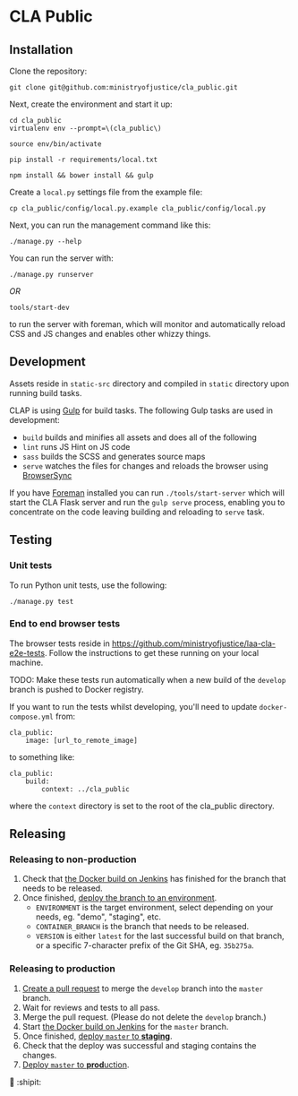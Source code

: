 # CLA Public

## Installation

Clone the repository:

    git clone git@github.com:ministryofjustice/cla_public.git

Next, create the environment and start it up:

    cd cla_public
    virtualenv env --prompt=\(cla_public\)

    source env/bin/activate

    pip install -r requirements/local.txt

    npm install && bower install && gulp

Create a ``local.py`` settings file from the example file:

    cp cla_public/config/local.py.example cla_public/config/local.py

Next, you can run the management command like this:

    ./manage.py --help

You can run the server with:

    ./manage.py runserver

*OR*

    tools/start-dev

to run the server with foreman, which will monitor and
automatically reload CSS and JS changes and enables other whizzy things.


## Development

Assets reside in `static-src` directory and compiled in `static` directory upon running build tasks.

CLAP is using [Gulp](http://gulpjs.com/) for build tasks. The following Gulp tasks are used in development:

- `build` builds and minifies all assets and does all of the following
- `lint` runs JS Hint on JS code
- `sass` builds the SCSS and generates source maps
- `serve` watches the files for changes and reloads the browser using [BrowserSync](http://www.browsersync.io/)

If you have [Foreman](https://github.com/ddollar/foreman) installed you can run `./tools/start-server` which will start the CLA Flask server
and run the `gulp serve` process, enabling you to concentrate on the code leaving building and reloading
to `serve` task.


## Testing

### Unit tests

To run Python unit tests, use the following:

    ./manage.py test

### End to end browser tests
The browser tests reside in https://github.com/ministryofjustice/laa-cla-e2e-tests. Follow the instructions to get these running on your local machine.

TODO: Make these tests run automatically when a new build of the `develop` branch is pushed to Docker registry.

If you want to run the tests whilst developing, you'll need to update `docker-compose.yml` from:

```
cla_public:
    image: [url_to_remote_image]
```

to something like:

```
cla_public:
    build:
        context: ../cla_public
```

where the `context` directory is set to the root of the cla_public directory.

## Releasing

### Releasing to non-production

1. Check that [the Docker build on Jenkins](https://ci.service.dsd.io/view/CLA/job/BUILD-cla_public/) has finished for the branch that needs to be released.
1. Once finished, [deploy the branch to an environment](https://ci.service.dsd.io/view/CLA/job/DEPLOY-cla_public/build?delay=0sec).
    * `ENVIRONMENT` is the target environment, select depending on your needs, eg. "demo", "staging", etc.
    * `CONTAINER_BRANCH` is the branch that needs to be released.
    * `VERSION` is either `latest` for the last successful build on that branch, or a specific 7-character prefix of the Git SHA, eg. `35b275a`.

### Releasing to production

1. [Create a pull request](https://github.com/ministryofjustice/cla_public/compare/master...develop) to merge the `develop` branch into the `master` branch.
1. Wait for reviews and tests to all pass.
1. Merge the pull request. (Please do not delete the `develop` branch.)
1. Start [the Docker build on Jenkins](https://ci.service.dsd.io/view/CLA/job/BUILD-cla_public/build?delay=0sec) for the `master` branch.
1. Once finished, [deploy `master` to **staging**](https://ci.service.dsd.io/view/CLA/job/DEPLOY-cla_public/build?delay=0sec).
1. Check that the deploy was successful and staging contains the changes.
1. [Deploy `master` to **prod**uction](https://ci.service.dsd.io/view/CLA/job/DEPLOY-cla_public/build?delay=0sec).

:tada: :shipit:
